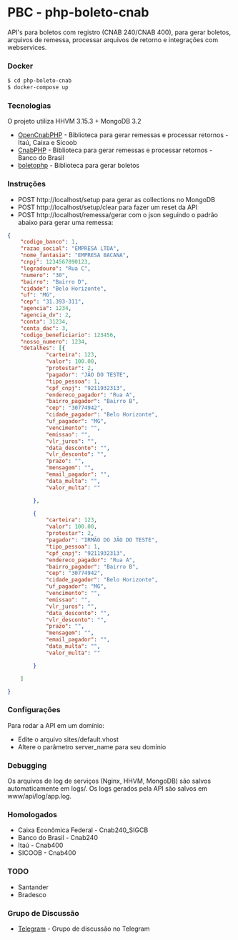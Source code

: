 # PBC - php-boleto-cnab

API's para boletos com registro (CNAB 240/CNAB 400), para gerar boletos, arquivos de remessa, processar arquivos de retorno e integrações com webservices.
### Docker

```sh
$ cd php-boleto-cnab
$ docker-compose up
```
### Tecnologias

O projeto utiliza HHVM 3.15.3 + MongoDB 3.2
* [OpenCnabPHP] - Biblioteca para gerar remessas e processar retornos - Itaú, Caixa e Sicoob
* [CnabPHP] - Biblioteca para gerar remessas e processar retornos - Banco do Brasil
* [boletophp] - Biblioteca para gerar boletos

### Instruções
  - POST http://localhost/setup para gerar as collections no MongoDB 
  - POST http://localhost/setup/clear para fazer um reset da API
  - POST http://localhost/remessa/gerar com o json seguindo o padrão abaixo para gerar uma remessa:
 
```json
{
	"codigo_banco": 1,
	"razao_social": "EMPRESA LTDA",
	"nome_fantasia": "EMPRESA BACANA",
	"cnpj": 1234567890123,
	"logradouro": "Rua C",
	"numero": "30",
	"bairro": "Bairro D",
	"cidade": "Belo Horizonte",
	"uf": "MG",
	"cep": "31.393-311",
	"agencia": 1234,
	"agencia_dv": 2,
	"conta": 31234,
	"conta_dac": 3,
	"codigo_beneficiario": 123456,
	"nosso_numero": 1234,
	"detalhes": [{
			"carteira": 123,
			"valor": 100.00,
			"protestar": 2,
			"pagador": "JÃO DO TESTE",
			"tipo_pessoa": 1,
			"cpf_cnpj": "9211932313",
			"endereco_pagador": "Rua A",
			"bairro_pagador": "Bairro B",
			"cep": "30774942",
			"cidade_pagador": "Belo Horizonte",
			"uf_pagador": "MG",
			"vencimento": "",
			"emissao": "",
			"vlr_juros": "",
			"data_desconto": "",
			"vlr_desconto": "",
			"prazo": "",
			"mensagem": "",
			"email_pagador": "",
			"data_multa": "",
			"valor_multa": ""

		},

		{
			"carteira": 123,
			"valor": 100.00,
			"protestar": 2,
			"pagador": "IRMÃO DO JÃO DO TESTE",
			"tipo_pessoa": 1,
			"cpf_cnpj": "9211932313",
			"endereco_pagador": "Rua A",
			"bairro_pagador": "Bairro B",
			"cep": "30774942",
			"cidade_pagador": "Belo Horizonte",
			"uf_pagador": "MG",
			"vencimento": "",
			"emissao": "",
			"vlr_juros": "",
			"data_desconto": "",
			"vlr_desconto": "",
			"prazo": "",
			"mensagem": "",
			"email_pagador": "",
			"data_multa": "",
			"valor_multa": ""

		}

	]

}
```

### Configurações
Para rodar a API em um domínio:
  - Edite o arquivo sites/default.vhost
  - Altere o parâmetro server_name para seu domínio

### Debugging

Os arquivos de log de serviços (Nginx, HHVM, MongoDB) são salvos automaticamente em logs/.
Os logs gerados pela API são salvos em www/api/log/app.log.

### Homologados

  - Caixa Econômica Federal - Cnab240_SIGCB
  - Banco do Brasil - Cnab240
  - Itaú - Cnab400
  - SICOOB - Cnab400

### TODO

  - Santander
  - Bradesco

### Grupo de Discussão

* [Telegram] - Grupo de discussão no Telegram



   [OpenCnabPHP]: <https://github.com/QuilhaSoft/OpenCnabPHP>
   [CnabPHP]: <https://github.com/andersondanilo/CnabPHP>
   [boletophp]: <https://github.com/CobreGratis/boletophp>
   [telegram]: <https://telegram.me/joinchat/CeCR-wsdisesG2yhCJwRIQ>
